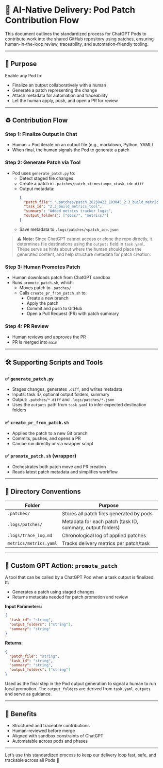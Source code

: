 # 🧩 AI-Native Delivery: Pod Patch Contribution Flow

This document outlines the standardized process for ChatGPT Pods to contribute work into the shared GitHub repository using patches, ensuring human-in-the-loop review, traceability, and automation-friendly tooling.

---

## 🌟 Purpose
Enable any Pod to:
- Finalize an output collaboratively with a human
- Generate a patch representing the change
- Attach metadata for automation and traceability
- Let the human apply, push, and open a PR for review

---

## ♻️ Contribution Flow

### Step 1: Finalize Output in Chat
- Human + Pod iterate on an output file (e.g., markdown, Python, YAML)
- When final, the human signals the Pod to generate a patch

### Step 2: Generate Patch via Tool
- Pod uses `generate_patch.py` to:
  - Detect staged file changes
  - Create a patch in `.patches/patch_<timestamp>_<task_id>.diff`
  - Output metadata:
    ```json
    {
      "patch_file": ".patches/patch_20250422_103045_2.3_build_metrics_tool.diff",
      "task_id": "2.3_build_metrics_tool",
      "summary": "Added metrics tracker logic",
      "output_folders": ["docs/", "metrics/"]
    }
    ```
  - Save metadata to `.logs/patches/<patch_id>.json`

> ⚠️ **Note:** Since ChatGPT cannot access or clone the repo directly, it determines file destinations using the `outputs` field in `task.yaml`. These serve as hints about where the human should place the generated content, and help structure metadata for patch creation.

### Step 3: Human Promotes Patch
- Human downloads patch from ChatGPT sandbox
- Runs `promote_patch.sh`, which:
  - Moves patch to `.patches/`
  - Calls `create_pr_from_patch.sh` to:
    - Create a new branch
    - Apply the patch
    - Commit and push to GitHub
    - Open a Pull Request (PR) with patch summary

### Step 4: PR Review
- Human reviews and approves the PR
- PR is merged into `main`

---

## 🛠️ Supporting Scripts and Tools

### ✅ `generate_patch.py`
- Stages changes, generates `.diff`, and writes metadata
- Inputs: task ID, optional output folders, summary
- Output: `.patches/*.diff` and `.logs/patches/*.json`
- Uses the `outputs` path from `task.yaml` to infer expected destination folders

### ✅ `create_pr_from_patch.sh`
- Applies the patch to a new Git branch
- Commits, pushes, and opens a PR
- Can be run directly or via wrapper script

### ✅ `promote_patch.sh` (wrapper)
- Orchestrates both patch move and PR creation
- Reads latest patch metadata and simplifies workflow

---

## 📁 Directory Conventions

| Folder | Purpose |
|--------|---------|
| `.patches/` | Stores all patch files generated by pods |
| `.logs/patches/` | Metadata for each patch (task ID, summary, output folders) |
| `.logs/trace_log.md` | Chronological log of applied patches |
| `metrics/metrics.yaml` | Tracks delivery metrics per patch/task |

---

## 📌 Custom GPT Action: `promote_patch`

A tool that can be called by a ChatGPT Pod when a task output is finalized. It:
- Generates a patch using staged changes
- Returns metadata needed for patch promotion and review

**Input Parameters:**
```json
{
  "task_id": "string",
  "output_folders": ["string"],
  "summary": "string"
}
```

**Returns:**
```json
{
  "patch_file": "string",
  "task_id": "string",
  "summary": "string",
  "output_folders": ["string"]
}
```

Used as the final step in the Pod output generation to signal a human to run local promotion. The `output_folders` are derived from `task.yaml.outputs` and serve as guidance.

---

## 📌 Benefits
- Structured and traceable contributions
- Human-reviewed before merge
- Aligned with sandbox constraints of ChatGPT
- Automatable across pods and phases

---

Let’s use this standardized process to keep our delivery loop fast, safe, and trackable across all Pods 🚀

